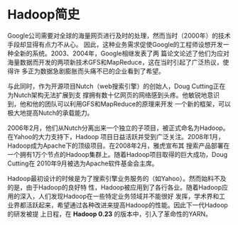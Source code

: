 Hadoop简史
================================================================================
Google公司需要对全球的海量网页进行及时的处理，然而当时（2000年）的技术手段却显得有点力不从心。
因此，这种业务需求促使Google的工程师设想开发一种全新的系统。2003、2004年，Google相继发表了两
篇论文论述了他们为应对海量数据而开发的两项新技术GFS和MapReduce，这在当时引起了广泛热议，使得许
多正为数据急剧膨胀而头痛不已的企业看到了希望。

与此同时，作为开源项目Nutch（web搜索引擎）的创始人，Doug Cutting正在为Nutch架构无法扩展到支
撑拥有数十亿网页的网络感到头疼。他敏锐地意识到，他和他的团队可以利用GFS和MapReduce的原理来开发
一个新的框架，可以极大地提高Nutch的承载能力。

2006年2月，他们从Nutch分离出来一个独立的子项目，被正式命名为Hadoop。在Yahoo的大力支持下，Hadoop
项目日益活跃并受到广泛关注。2008年1月，Hadoop成为Apache下的顶级项目。在2008年2月，雅虎宣布其
搜索产品部署在一个拥有1万个节点的Hadoop集群上。随着Hadoop项目取得的巨大成功，Doug Cutting在
2010年9月被选为Apache软件基金会主席。

Hadoop最初设计的时候是为了搜索引擎业务服务的（如Yahoo）。然而始料不及的是，由于Hadoop的良好特
性，Hadoop被应用到了各行各业。随着Hadoop应用的深入，人们发现Hadoop在一些特定业务领域并不能很好
发挥，学术界和工业界都活跃起来，希望通过各种改进来提高Hadoop的性能。因此下一代Hadoop的研发被提
上日程，在 **Hadoop 0.23** 的版本中，引入了革命性的YARN。

